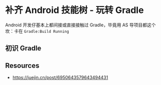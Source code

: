 # 补齐 Android 技能树 - 玩转 Gradle

Android 开发仔基本上都间接或直接接触过 Gradle，毕竟用 AS 导项目都这个坎：卡在 `Gradle:Build Running`

## 初识 Gradle

## Resources

- https://juejin.cn/post/6950643579643494431
